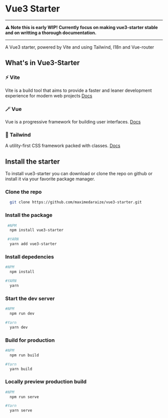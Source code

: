# Vue3 Starter

---

**:warning: Note this is early WIP! Currently focus on making vue3-starter stable and on writting a thorough documentation.**

---

A Vue3 starter, powered by Vite and using Tailwind, I18n and Vue-router

## What's in Vue3-Starter

### ⚡️ Vite

Vite is a build tool that aims to provide a faster and leaner development experience for modern web projects
[Docs](https://vitejs.dev/guide/)

### 🪄 Vue

Vue is a progressive framework for building user interfaces.
[Docs](https://v3.vuejs.org/guide/introduction.html)

### 🎨 Tailwind

A utility-first CSS framework packed with classes.
[Docs](https://tailwindcss.com/docs)

## Install the starter

To install vue3-starter you can download or clone the repo on github or install it via your favorite package manager.

### Clone the repo

```bash
  git clone https://github.com/maximedaraize/vue3-starter.git
```

### Install the package

```bash
 #NPM
  npm install vue3-starter

 #YARN
  yarn add vue3-starter
```

### Install depedencies

```bash
#NPM
  npm install

#YARN
  yarn
```

### Start the dev server

```bash
#NPM
  npm run dev

#Yarn
  yarn dev
```

### Build for production

```bash
#NPM
  npm run build

#Yarn
  yarn build
```

### Locally preview production build

```bash
#NPM
  npm run serve

#Yarn
  yarn serve
```
